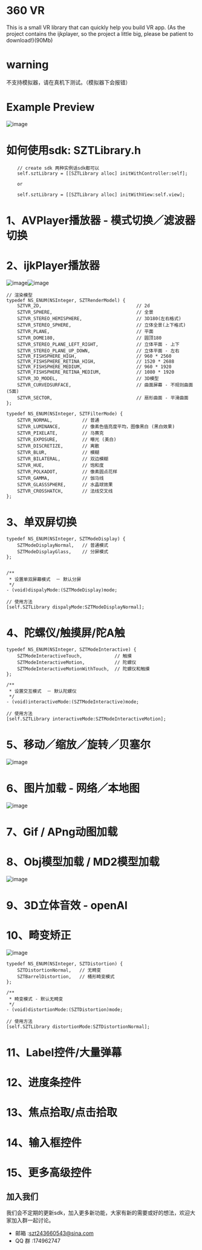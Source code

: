 # 360 VR
This is a small VR library that can quickly help you build VR app. 
(As the project contains the ijkplayer, so the project a little big, please be patient to download!)(90Mb)

# warning
不支持模拟器，请在真机下测试。（模拟器下会报错）

# Example Preview
![image](https://github.com/szt243660543/360VR/blob/master/VR_Example/allexample.png )   

# 如何使用sdk: SZTLibrary.h
```
    // create sdk 两种实例话sdk都可以
    self.sztLibrary = [[SZTLibrary alloc] initWithController:self];
    
    or
    
    self.sztLibrary = [[SZTLibrary alloc] initWithView:self.view];
```

# 1、AVPlayer播放器 - 模式切换／滤波器切换
# 2、ijkPlayer播放器
![image](https://github.com/szt243660543/360VR/blob/master/player1.png )![image](https://github.com/szt243660543/360VR/blob/master/player2.jpg )  </br>

```
// 渲染模型
typedef NS_ENUM(NSInteger, SZTRenderModel) {
    SZTVR_2D,                                   // 2d
    SZTVR_SPHERE,                               // 全景
    SZTVR_STEREO_HEMISPHERE,                    // 3D180(左右格式)
    SZTVR_STEREO_SPHERE,                        // 立体全景(上下格式)
    SZTVR_PLANE,                                // 平面
    SZTVR_DOME180,                              // 圆顶180
    SZTVR_STEREO_PLANE_LEFT_RIGHT,              // 立体平面 - 上下
    SZTVR_STEREO_PLANE_UP_DOWN,                 // 立体平面 - 左右
    SZTVR_FISHSPHERE_HIGH,                      // 960 * 2560
    SZTVR_FISHSPHERE_RETINA_HIGH,               // 1520 * 2688
    SZTVR_FISHSPHERE_MEDIUM,                    // 960 * 1920
    SZTVR_FISHSPHERE_RETINA_MEDIUM,             // 1080 * 1920
    SZTVR_3D_MODEL,                             // 3D模型
    SZTVR_CURVEDSURFACE,                        // 曲面屏幕 - 不规则曲面(5面)
    SZTVR_SECTOR,                               // 扇形曲面 - 平滑曲面
};

typedef NS_ENUM(NSInteger, SZTFilterMode) {
    SZTVR_NORMAL,           // 普通
    SZTVR_LUMINANCE,        // 像素色值亮度平均，图像黑白 (黑白效果)
    SZTVR_PIXELATE,         // 马赛克
    SZTVR_EXPOSURE,         // 曝光 (美白)
    SZTVR_DISCRETIZE,       // 离散
    SZTVR_BLUR,             // 模糊
    SZTVR_BILATERAL,        // 双边模糊
    SZTVR_HUE,              // 饱和度 
    SZTVR_POLKADOT,         // 像素圆点花样
    SZTVR_GAMMA,            // 伽马线
    SZTVR_GLASSSPHERE,      // 水晶球效果
    SZTVR_CROSSHATCH,       // 法线交叉线
};

```

# 3、单双屏切换
```
typedef NS_ENUM(NSInteger, SZTModeDisplay) {
    SZTModeDisplayNormal,   // 普通模式
    SZTModeDisplayGlass,    // 分屏模式
};


/**
 * 设置单双屏幕模式  － 默认分屏
 */
- (void)dispalyMode:(SZTModeDisplay)mode;

// 使用方法
[self.SZTLibrary dispalyMode:SZTModeDisplayNormal];

```

# 4、陀螺仪/触摸屏/陀A触
```
typedef NS_ENUM(NSInteger, SZTModeInteractive) {
    SZTModeInteractiveTouch,            // 触摸
    SZTModeInteractiveMotion,           // 陀螺仪
    SZTModeInteractiveMotionWithTouch,  // 陀螺仪和触摸
};

/**
 * 设置交互模式  － 默认陀螺仪
 */
- (void)interactiveMode:(SZTModeInteractive)mode;

// 使用方法
[self.SZTLibrary interactiveMode:SZTModeInteractiveMotion];

```

# 5、移动／缩放／旋转／贝塞尔
![image](https://github.com/szt243660543/360VR/blob/master/animation.gif )  </br>

# 6、图片加载 - 网络／本地图
![image](https://github.com/szt243660543/360VR/blob/master/IMG_5422.PNG )  </br>

# 7、Gif / APng动图加载

# 8、Obj模型加载 / MD2模型加载
![image](https://github.com/szt243660543/360VR/blob/master/objmd2.gif )  </br>

# 9、3D立体音效 - openAl

# 10、畸变矫正
![image](https://github.com/szt243660543/360VR/blob/master/jibian.jpg )  </br>

```
typedef NS_ENUM(NSInteger, SZTDistortion) {
    SZTDistortionNormal,   // 无畸变
    SZTBarrelDistortion,   // 桶形畸变模式
};

/**
 * 畸变模式 - 默认无畸变
 */
- (void)distortionMode:(SZTDistortion)mode;

// 使用方法
[self.SZTLibrary distortionMode:SZTDistortionNormal];

```

# 11、Label控件/大量弹幕

# 12、进度条控件

# 13、焦点拾取/点击拾取

# 14、输入框控件

# 15、更多高级控件


## 加入我们
我们会不定期的更新sdk，加入更多新功能，大家有新的需要或好的想法，欢迎大家加入群一起讨论。
* 邮箱 :szt243660543@sina.com
* QQ 群 :174962747
